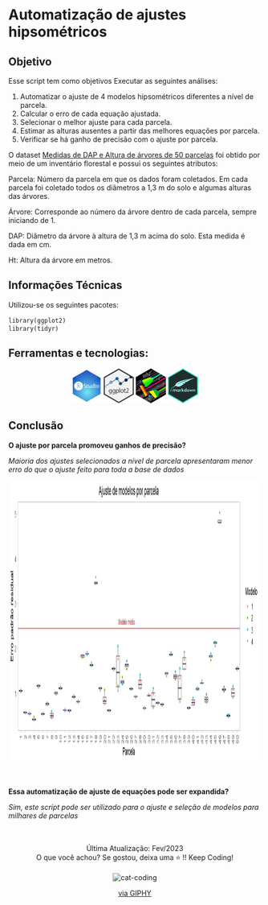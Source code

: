 # Automatização de ajustes hipsométricos

## Objetivo
Esse script tem como objetivos Executar as seguintes análises:

1. Automatizar o ajuste de 4 modelos hipsométricos diferentes a nível de parcela.
2. Calcular o erro de cada equação ajustada.
3. Selecionar o melhor ajuste para cada parcela.
4. Estimar as alturas ausentes a partir das melhores equações por parcela.
5. Verificar se há ganho de precisão com o ajuste por parcela. 

O dataset [Medidas de DAP e Altura de árvores de 50 parcelas](https://github.com/fabiano-rp/ajustes-hisometricos-automaticos/blob/6b6b3616cbdcdf057dae80711e4dbbd50efdf90f/docs/dados.txt) foi obtido por meio de um inventário florestal e possui os seguintes atributos:

Parcela:
Número da parcela em que os dados foram coletados. Em cada parcela foi coletado todos os diâmetros a 1,3 m do solo e algumas alturas das árvores.

Árvore:
Corresponde ao número da árvore dentro de cada parcela, sempre iniciando de 1.

DAP:
Diâmetro da árvore à altura de 1,3 m acima do solo. Esta medida é dada em cm.

Ht:
Altura da árvore em metros.

## Informações Técnicas
Utilizou-se os seguintes pacotes:
```
library(ggplot2)
library(tidyr)
```
## Ferramentas e tecnologias:
<div align="center">
<img width="60" src="https://github.com/rstudio/hex-stickers/blob/main/PNG/RStudio.png" />
<img width="60" src="https://github.com/rstudio/hex-stickers/blob/main/PNG/ggplot2.png" />
<img width="60" src="https://github.com/rstudio/hex-stickers/blob/main/PNG/tidyr.png" />
<img width="60" src="https://github.com/rstudio/hex-stickers/blob/main/PNG/rmarkdown.png" />
</div>

## Conclusão
**O ajuste por parcela promoveu ganhos de precisão?** 

*Maioria dos ajustes selecionados a nível de parcela apresentaram menor erro do que o ajuste feito para toda a base de dados*

<div align="center" style="display: inline_block">
  <img height="558" width="1383" alt="ajustes_plot" src="docs/ajustes_plot.jpeg">  
</div>

<br>
<br>

**Essa automatização de ajuste de equações pode ser expandida?**

*Sim, este script pode ser utilizado para o ajuste e seleção de modelos para milhares de parcelas*


<br>
<br>

<div align="center"> 
Última Atualização: Fev/2023 <br> 
O que você achou? Se gostou, deixa uma ⭐ !!
Keep Coding!
</div>
<div align="center" style="display: inline_block"><br>
  <img height="150" width="280" alt="cat-coding" src="https://media.giphy.com/media/3oKIPnAiaMCws8nOsE/giphy.gif">
  <p><a href="https://giphy.com/">via GIPHY</a></p>
</div>
